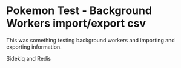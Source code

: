 # Pokemon Test - Background Workers import/export csv

This was something testing background workers and importing and exporting information.

Sidekiq and Redis

